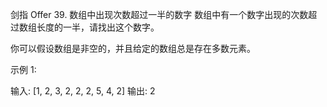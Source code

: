 剑指 Offer 39. 数组中出现次数超过一半的数字
数组中有一个数字出现的次数超过数组长度的一半，请找出这个数字。



你可以假设数组是非空的，并且给定的数组总是存在多数元素。



示例 1:

输入: [1, 2, 3, 2, 2, 2, 5, 4, 2]
输出: 2